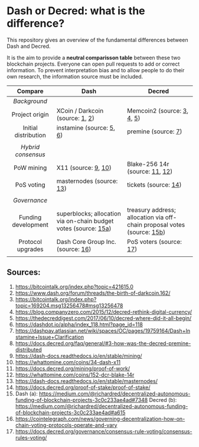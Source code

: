 # Dash or Decred: what is the difference?

This repository gives an overview of the fundamental differences between Dash and Decred. 

It is the aim to provide a **neutral comparisson table** between these two blockchain projects. Everyone can open pull requests to add or correct information. To prevent interpretation bias and to allow people to do their own research, the information source must be included.

Compare | Dash | Decred
:---: | --- | ---
*Background* | | 
Project origin | XCoin / Darkcoin (source: [1], [2])| Memcoin2 (source: [3], [4], [5])
Initial distribution | instamine (source: [5], [6])| premine (source: [7])
 | | 
*Hybrid consensus* | | 
PoW mining | X11 (source: [9], [10]) | Blake-256 14r (source: [11], [12])
PoS voting | masternodes (source: [13]) | tickets (source: [14])
 | | 
*Governance* | | 
Funding development | superblocks; allocation via on-chain budget votes (source: [15a]) | treasury address; allocation via off-chain proposal votes (source: [15b])
Protocol upgrades | Dash Core Group Inc. (source: [16]) | PoS voters (source: [17])
 | | 

[1]: https://bitcointalk.org/index.php?topic=421615.0
[2]: https://www.dash.org/forum/threads/the-birth-of-darkcoin.162/
[3]: https://bitcointalk.org/index.php?topic=169204.msg13256478#msg13256478
[4]: https://blog.companyzero.com/2015/12/decred-rethink-digital-currency/
[5]: https://thedecreddigest.com/2017/06/10/decred-where-did-it-all-begin/
[6]: https://dashdot.io/alpha/index_118.html?page_id=118
[7]: https://dashpay.atlassian.net/wiki/spaces/OC/pages/19759164/Dash+Instamine+Issue+Clarification
[8]: https://docs.decred.org/faq/general/#3-how-was-the-decred-premine-distributed
[9]: https://dash-docs.readthedocs.io/en/stable/mining/
[10]: https://whattomine.com/coins/34-dash-x11
[11]: https://docs.decred.org/mining/proof-of-work/
[12]: https://whattomine.com/coins/152-dcr-blake-14r
[13]: https://dash-docs.readthedocs.io/en/stable/masternodes/
[14]: https://docs.decred.org/proof-of-stake/proof-of-stake/
[15a]: https://medium.com/@richardred/decentralized-autonomous-funding-of-blockchain-projects-3c0c233ae4ad#7348
[15b]: https://medium.com/@richardred/decentralized-autonomous-funding-of-blockchain-projects-3c0c233ae4ad#a615
[16]: https://cointelegraph.com/news/governing-decentralization-how-on-chain-voting-protocols-operate-and-vary
[17]: https://docs.decred.org/governance/consensus-rule-voting/consensus-rules-voting/


## Sources:

1. https://bitcointalk.org/index.php?topic=421615.0
2. https://www.dash.org/forum/threads/the-birth-of-darkcoin.162/
3. https://bitcointalk.org/index.php?topic=169204.msg13256478#msg13256478
4. https://blog.companyzero.com/2015/12/decred-rethink-digital-currency/
5. https://thedecreddigest.com/2017/06/10/decred-where-did-it-all-begin/
6. https://dashdot.io/alpha/index_118.html?page_id=118
7. https://dashpay.atlassian.net/wiki/spaces/OC/pages/19759164/Dash+Instamine+Issue+Clarification
8. https://docs.decred.org/faq/general/#3-how-was-the-decred-premine-distributed
9. https://dash-docs.readthedocs.io/en/stable/mining/
10. https://whattomine.com/coins/34-dash-x11
11. https://docs.decred.org/mining/proof-of-work/
12. https://whattomine.com/coins/152-dcr-blake-14r
13. https://dash-docs.readthedocs.io/en/stable/masternodes/
14. https://docs.decred.org/proof-of-stake/proof-of-stake/
15. Dash (a): https://medium.com/@richardred/decentralized-autonomous-funding-of-blockchain-projects-3c0c233ae4ad#7348 Decred (b): https://medium.com/@richardred/decentralized-autonomous-funding-of-blockchain-projects-3c0c233ae4ad#a615
16. https://cointelegraph.com/news/governing-decentralization-how-on-chain-voting-protocols-operate-and-vary
17. https://docs.decred.org/governance/consensus-rule-voting/consensus-rules-voting/
